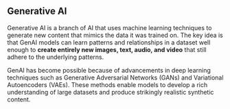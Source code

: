 ## Generative AI

Generative AI is a branch of AI that uses machine learning techniques to generate new content that mimics the data it was trained on. The key idea is that GenAI models can learn patterns and relationships in a dataset well enough to **create entirely new images, text, audio, and video** that still adhere to the underlying patterns.

GenAI has become possible because of advancements in deep learning techniques such as Generative Adversarial Networks (GANs) and Variational Autoencoders (VAEs). These methods enable models to develop a rich understanding of large datasets and produce strikingly realistic synthetic content.
